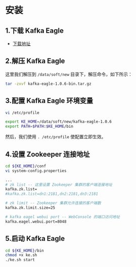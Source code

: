 # 安装

## 1.下载 Kafka Eagle
  * [下载地址](http://download.smartloli.org/)

## 2.解压 Kafka Eagle
这里我们解压到 ``` /data/soft/new ``` 目录下，解压命令，如下所示：
```bash
tar -zxvf kafka-eagle-1.0.6-bin.tar.gz
```

## 3.配置 Kafka Eagle 环境变量
```bash
vi /etc/profile

export KE_HOME=/data/soft/new/kafka-eagle-1.0.6
export PATH=$PATH:$KE_HOME/bin
```
然后，我们使用 ``` . /etc/profile ``` 使配置立即生效。

## 4.设置 Zookeeper 连接地址
```bash
cd ${KE_HOME}/conf
vi system-config.properties

...
# zk list -- 这里设置 Zookeeper 集群的客户端连接地址
kafka.zk.list=
#kafka.zk.list=dn1:2181,dn2:2181,dn3:2181

# zk limit -- Zookeeper 集群允许连接的客户端数
kafka.zk.limit.size=25

# kafka eagel webui port -- WebConsole 的端口访问地址
kafka.eagel.webui.port=8048
```

## 5.启动 Kafka Eagle
```bash
cd ${KE_HOME}/bin
chmod +x ke.sh
./ke.sh start
```
